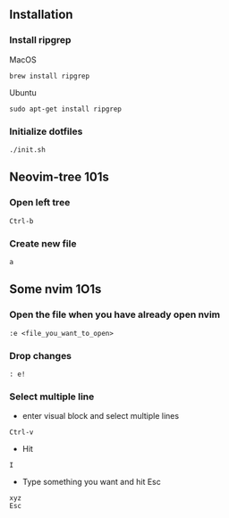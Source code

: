 ## Installation
### Install ripgrep

MacOS
```
brew install ripgrep
```
Ubuntu
```
sudo apt-get install ripgrep
```

### Initialize dotfiles
```
./init.sh
```
## Neovim-tree 101s
### Open left tree
```
Ctrl-b
```
### Create new file
```
a
```


## Some nvim 1O1s
### Open the file when you have already open nvim
```
:e <file_you_want_to_open>
```

### Drop changes
```
: e!
```

### Select multiple line
- enter visual block and select multiple lines
```
Ctrl-v
```

- Hit 
```
I
```

- Type something you want and hit Esc 
```
xyz
Esc
```

